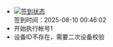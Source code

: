 - [![签到状态](https://github.com/li5bo5/Cloud189-Actions/actions/workflows/main.yml/badge.svg?branch=main)](https://github.com/li5bo5/Cloud189-Actions/actions/workflows/main.yml) <br> 签到时间：2025-08-10 00:46:02
- 开始执行帐号1
- 设备ID不存在，需要二次设备校验
